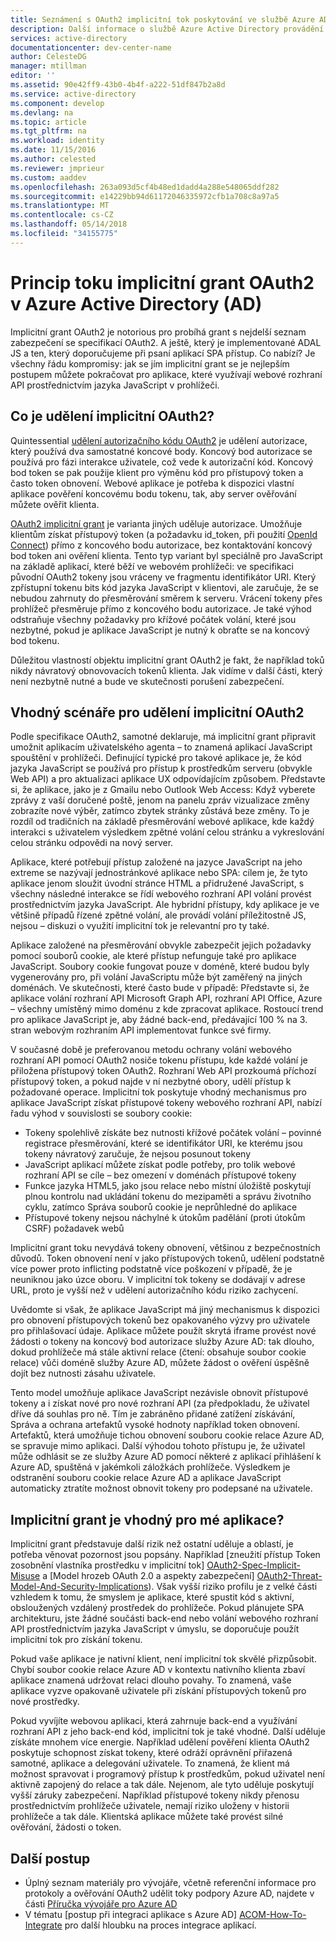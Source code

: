 ```yaml
---
title: Seznámení s OAuth2 implicitní tok poskytování ve službě Azure AD | Microsoft Docs
description: Další informace o službě Azure Active Directory provádění OAuth2 implicitní tok, poskytování a jestli je pro vaši aplikaci nejvhodnější.
services: active-directory
documentationcenter: dev-center-name
author: CelesteDG
manager: mtillman
editor: ''
ms.assetid: 90e42ff9-43b0-4b4f-a222-51df847b2a8d
ms.service: active-directory
ms.component: develop
ms.devlang: na
ms.topic: article
ms.tgt_pltfrm: na
ms.workload: identity
ms.date: 11/15/2016
ms.author: celested
ms.reviewer: jmprieur
ms.custom: aaddev
ms.openlocfilehash: 263a093d5cf4b48ed1dadd4a288e548065ddf282
ms.sourcegitcommit: e14229bb94d61172046335972cfb1a708c8a97a5
ms.translationtype: MT
ms.contentlocale: cs-CZ
ms.lasthandoff: 05/14/2018
ms.locfileid: "34155775"
---
```

# <a name="understanding-the-oauth2-implicit-grant-flow-in-azure-active-directory-ad"></a>Princip toku implicitní grant OAuth2 v Azure Active Directory (AD)
Implicitní grant OAuth2 je notorious pro probíhá grant s nejdelší seznam zabezpečení se specifikací OAuth2. A ještě, který je implementované ADAL JS a ten, který doporučujeme při psaní aplikací SPA přístup. Co nabízí? Je všechny řádu kompromisy: jak se jím implicitní grant se je nejlepším postupem můžete pokračovat pro aplikace, které využívají webové rozhraní API prostřednictvím jazyka JavaScript v prohlížeči.

## <a name="what-is-the-oauth2-implicit-grant"></a>Co je udělení implicitní OAuth2?
Quintessential [udělení autorizačního kódu OAuth2](https://tools.ietf.org/html/rfc6749#section-1.3.1) je udělení autorizace, který používá dva samostatné koncové body. Koncový bod autorizace se používá pro fázi interakce uživatele, což vede k autorizační kód. Koncový bod token se pak použije klient pro výměnu kód pro přístupový token a často token obnovení. Webové aplikace je potřeba k dispozici vlastní aplikace pověření koncovému bodu tokenu, tak, aby server ověřování můžete ověřit klienta.

[OAuth2 implicitní grant](https://tools.ietf.org/html/rfc6749#section-1.3.2) je varianta jiných uděluje autorizace. Umožňuje klientům získat přístupový token (a požadavku id_token, při použití [OpenId Connect](http://openid.net/specs/openid-connect-core-1_0.html)) přímo z koncového bodu autorizace, bez kontaktování koncový bod token ani ověření klienta. Tento typ variant byl speciálně pro JavaScript na základě aplikací, které běží ve webovém prohlížeči: ve specifikaci původní OAuth2 tokeny jsou vráceny ve fragmentu identifikátor URI. Který zpřístupní tokenu bits kód jazyka JavaScript v klientovi, ale zaručuje, že se nebudou zahrnuty do přesměrování směrem k serveru. Vrácení tokeny přes prohlížeč přesměruje přímo z koncového bodu autorizace. Je také výhod odstraňuje všechny požadavky pro křížové počátek volání, které jsou nezbytné, pokud je aplikace JavaScript je nutný k obraťte se na koncový bod tokenu.

Důležitou vlastností objektu implicitní grant OAuth2 je fakt, že například toků nikdy návratový obnovovacích tokenů klienta. Jak vidíme v další části, který není nezbytně nutné a bude ve skutečnosti porušení zabezpečení.

## <a name="suitable-scenarios-for-the-oauth2-implicit-grant"></a>Vhodný scénáře pro udělení implicitní OAuth2
Podle specifikace OAuth2, samotné deklaruje, má implicitní grant připravit umožnit aplikacím uživatelského agenta – to znamená aplikací JavaScript spouštění v prohlížeči. Definující typické pro takové aplikace je, že kód jazyka JavaScript se používá pro přístup k prostředkům serveru (obvykle Web API) a pro aktualizaci aplikace UX odpovídajícím způsobem. Představte si, že aplikace, jako je z Gmailu nebo Outlook Web Access: Když vyberete zprávy z vaší doručené poště, jenom na panelu zpráv vizualizace změny zobrazíte nové výběr, zatímco zbytek stránky zůstává beze změny. To je rozdíl od tradičních na základě přesměrování webové aplikace, kde každý interakci s uživatelem výsledkem zpětné volání celou stránku a vykreslování celou stránku odpovědi na nový server.

Aplikace, které potřebují přístup založené na jazyce JavaScript na jeho extreme se nazývají jednostránkové aplikace nebo SPA: cílem je, že tyto aplikace jenom sloužit úvodní stránce HTML a přidružené JavaScript, s všechny následné interakce se řídí webového rozhraní API volání provést prostřednictvím jazyka JavaScript. Ale hybridní přístupy, kdy aplikace je ve většině případů řízené zpětné volání, ale provádí volání příležitostně JS, nejsou – diskuzi o využití implicitní tok je relevantní pro ty také.

Aplikace založené na přesměrování obvykle zabezpečit jejich požadavky pomocí souborů cookie, ale které přístup nefunguje také pro aplikace JavaScript. Soubory cookie fungovat pouze v doméně, které budou byly vygenerovány pro, při volání JavaScriptu může být zaměřený na jiných doménách. Ve skutečnosti, které často bude v případě: Představte si, že aplikace volání rozhraní API Microsoft Graph API, rozhraní API Office, Azure – všechny umístěný mimo doménu z kde zpracovat aplikace. Rostoucí trend pro aplikace JavaScript je, aby žádné back-end, předávající 100 % na 3. stran webovým rozhraním API implementovat funkce své firmy.

V současné době je preferovanou metodu ochrany volání webového rozhraní API pomocí OAuth2 nosiče tokenu přístupu, kde každé volání je přiložena přístupový token OAuth2. Rozhraní Web API prozkoumá příchozí přístupový token, a pokud najde v ní nezbytné obory, udělí přístup k požadované operace. Implicitní tok poskytuje vhodný mechanismus pro aplikace JavaScript získat přístupové tokeny webového rozhraní API, nabízí řadu výhod v souvislosti se soubory cookie:

* Tokeny spolehlivě získáte bez nutnosti křížové počátek volání – povinné registrace přesměrování, které se identifikátor URI, ke kterému jsou tokeny návratový zaručuje, že nejsou posunout tokeny
* JavaScript aplikací můžete získat podle potřeby, pro tolik webové rozhraní API se cíle – bez omezení v doménách přístupové tokeny
* Funkce jazyka HTML5, jako jsou relace nebo místní úložiště poskytují plnou kontrolu nad ukládání tokenu do mezipaměti a správu životního cyklu, zatímco Správa souborů cookie je neprůhledné do aplikace
* Přístupové tokeny nejsou náchylné k útokům padělání (proti útokům CSRF) požadavek webů

Implicitní grant toku nevydává tokeny obnovení, většinou z bezpečnostních důvodů. Token obnovení není v jako přístupových tokenů, udělení podstatně více power proto inflicting podstatně více poškození v případě, že je neuniknou jako úzce oboru. V implicitní tok tokeny se dodávají v adrese URL, proto je vyšší než v udělení autorizačního kódu riziko zachycení.

Uvědomte si však, že aplikace JavaScript má jiný mechanismus k dispozici pro obnovení přístupových tokenů bez opakovaného výzvy pro uživatele pro přihlašovací údaje. Aplikace můžete použít skrytá iframe provést nové žádosti o tokeny na koncový bod autorizace služby Azure AD: tak dlouho, dokud prohlížeče má stále aktivní relace (čtení: obsahuje soubor cookie relace) vůči doméně služby Azure AD, můžete žádost o ověření úspěšně dojít bez nutnosti zásahu uživatele.

Tento model umožňuje aplikace JavaScript nezávisle obnovit přístupové tokeny a i získat nové pro nové rozhraní API (za předpokladu, že uživatel dříve dá souhlas pro ně. Tím je zabráněno přidané zatížení získávání, Správa a ochrana artefaktů vysoké hodnoty například token obnovení. Artefaktů, která umožňuje tichou obnovení souboru cookie relace Azure AD, se spravuje mimo aplikaci. Další výhodou tohoto přístupu je, že uživatel může odhlásit se ze služby Azure AD pomocí některé z aplikací přihlášení k Azure AD, spuštěná v jakémkoli záložkách prohlížeče. Výsledkem je odstranění souboru cookie relace Azure AD a aplikace JavaScript automaticky ztratíte možnost obnovit tokeny pro podepsané na uživatele.

## <a name="is-the-implicit-grant-suitable-for-my-app"></a>Implicitní grant je vhodný pro mé aplikace?
Implicitní grant představuje další rizik než ostatní uděluje a oblastí, je potřeba věnovat pozornost jsou popsány. Například [zneužití přístup Token zosobnění vlastníka prostředku v implicitní tok] [ OAuth2-Spec-Implicit-Misuse] a [Model hrozeb OAuth 2.0 a aspekty zabezpečení] [ OAuth2-Threat-Model-And-Security-Implications]). Však vyšší riziko profilu je z velké části vzhledem k tomu, že smyslem je aplikace, které spustit kód s aktivní, obsloužených vzdálený prostředek do prohlížeče. Pokud plánujete SPA architekturu, jste žádné součásti back-end nebo volání webového rozhraní API prostřednictvím jazyka JavaScript v úmyslu, se doporučuje použít implicitní tok pro získání tokenu.

Pokud vaše aplikace je nativní klient, není implicitní tok skvělé přizpůsobit. Chybí soubor cookie relace Azure AD v kontextu nativního klienta zbaví aplikace znamená udržovat relaci dlouho povahy. To znamená, vaše aplikace vyzve opakovaně uživatele při získání přístupových tokenů pro nové prostředky.

Pokud vyvíjíte webovou aplikaci, která zahrnuje back-end a využívání rozhraní API z jeho back-end kód, implicitní tok je také vhodné. Další uděluje získáte mnohem více energie. Například udělení pověření klienta OAuth2 poskytuje schopnost získat tokeny, které odráží oprávnění přiřazená samotné, aplikace a delegování uživatele. To znamená, že klient má možnost spravovat i programový přístup k prostředkům, pokud uživatel není aktivně zapojený do relace a tak dále. Nejenom, ale tyto uděluje poskytují vyšší záruky zabezpečení. Například přístupové tokeny nikdy přenosu prostřednictvím prohlížeče uživatele, nemají riziko uloženy v historii prohlížeče a tak dále. Klientská aplikace můžete také provést silné ověřování, žádosti o token.

## <a name="next-steps"></a>Další postup
* Úplný seznam materiály pro vývojáře, včetně referenční informace pro protokoly a ověřování OAuth2 udělit toky podpory Azure AD, najdete v části [Příručka vývojáře pro Azure AD][AAD-Developers-Guide]
* V tématu [postup při integraci aplikace s Azure AD] [ ACOM-How-To-Integrate] pro další hloubku na proces integrace aplikací.

<!--Image references-->

<!--Reference style links in use-->
[AAD-Developers-Guide]: active-directory-developers-guide.md
[ACOM-How-And-Why-Apps-Added-To-AAD]: active-directory-how-applications-are-added.md
[ACOM-How-To-Integrate]: active-directory-how-to-integrate.md
[OAuth2-Spec-Implicit-Misuse]: https://tools.ietf.org/html/rfc6749#section-10.16
[OAuth2-Threat-Model-And-Security-Implications]: https://tools.ietf.org/html/rfc6819
